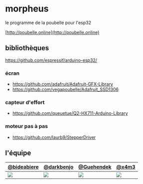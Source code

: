 # morpheus

le programme de la poubelle pour l'esp32

[http://poubelle.online](http://poubelle.online)

## bibliothèques

https://github.com/espressif/arduino-esp32/

### écran
* https://github.com/adafruit/Adafruit-GFX-Library
* https://github.com/vegapoubelle/Adafruit_SSD1306

### capteur d'effort
* https://github.com/queuetue/Q2-HX711-Arduino-Library

### moteur pas à pas
* https://github.com/laurb9/StepperDriver

## l'équipe

| [@bideabiere](https://github.com/bideabiere) | [@darkbenjo](https://github.com/darkbenjo) | [@Guehendek](https://github.com/Guehendek) | [@x4m3](https://github.com/x4m3) |
|---|---|---|---|
| [![](https://avatars0.githubusercontent.com/u/34767257?s=100)](https://github.com/bideabiere) | [![](https://avatars2.githubusercontent.com/u/34767515?s=100)](https://github.com/darkbenjo) | [![](https://avatars1.githubusercontent.com/u/34568595?s=100)](https://github.com/Guehendek) | [![](https://avatars0.githubusercontent.com/u/8809909?s=100)](https://github.com/x4m3) | 

